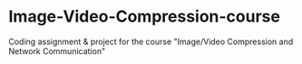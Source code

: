 # Image-Video-Compression-course
Coding assignment &amp; project for the course "Image/Video Compression and Network Communication"
